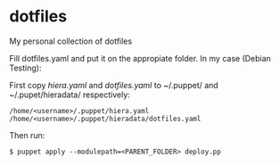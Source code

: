 dotfiles
========

My  personal collection of dotfiles

Fill dotfiles.yaml and put it on the appropiate folder.
In my case (Debian Testing):

First copy *hiera.yaml* and *dotfiles.yaml* to ~/.puppet/
and ~/.pupet/hieradata/ respectively:

    /home/<username>/.puppet/hiera.yaml
    /home/<username>/.puppet/hieradata/dotfiles.yaml

Then run:

    $ puppet apply --modulepath=<PARENT_FOLDER> deploy.pp


